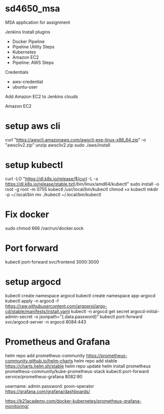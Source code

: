 # sd4650_msa

MSA application for assignment

Jenkins
Install plugins

- Docker Pipeline
- Pipeline Utility Steps
- Kubernetes
- Amazon EC2
- Pipeline: AWS Steps

Credentials

- aws-credential
- ubuntu-user

Add Amazon EC2 to Jenkins clouds

Amazon EC2

# setup aws cli

curl "https://awscli.amazonaws.com/awscli-exe-linux-x86_64.zip" -o "awscliv2.zip"
unzip awscliv2.zip
sudo ./aws/install

# setup kubectl

curl -LO "https://dl.k8s.io/release/$(curl -L -s https://dl.k8s.io/release/stable.txt)/bin/linux/amd64/kubectl"
sudo install -o root -g root -m 0755 kubectl /usr/local/bin/kubectl
chmod +x kubectl
mkdir -p ~/.local/bin
mv ./kubectl ~/.local/bin/kubectl

# Fix docker

sudo chmod 666 /var/run/docker.sock

# Port forward

kubectl port-forward svc/frontend 3000:3000

# setup argocd

kubectl create namespace argocd
kubectl create namespace app-argocd
kubectl apply -n argocd -f https://raw.githubusercontent.com/argoproj/argo-cd/stable/manifests/install.yaml
kubectl -n argocd get secret argocd-initial-admin-secret -o jsonpath=”{.data.password}”
kubectl port-forward svc/argocd-server -n argocd 8084:443

# Prometheus and Grafana

helm repo add prometheus-community https://prometheus-community.github.io/helm-charts
helm repo add stable https://charts.helm.sh/stable
helm repo update
helm install prometheus prometheus-community/kube-prometheus-stack
kubectl port-forward service/prometheus-grafana 8082:80

username: admin
password: prom-operator
https://grafana.com/grafana/dashboards/

https://k21academy.com/docker-kubernetes/prometheus-grafana-monitoring/
